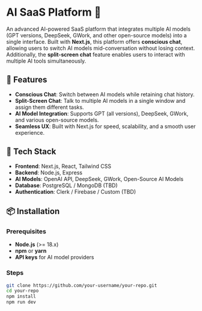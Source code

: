 # AI SaaS Platform 🚀  

An advanced AI-powered SaaS platform that integrates multiple AI models (GPT versions, DeepSeek, GWork, and other open-source models) into a single interface. Built with **Next.js**, this platform offers **conscious chat**, allowing users to switch AI models mid-conversation without losing context. Additionally, the **split-screen chat** feature enables users to interact with multiple AI tools simultaneously.  

## 🌟 Features  
- **Conscious Chat**: Switch between AI models while retaining chat history.  
- **Split-Screen Chat**: Talk to multiple AI models in a single window and assign them different tasks.  
- **AI Model Integration**: Supports GPT (all versions), DeepSeek, GWork, and various open-source models.  
- **Seamless UX**: Built with Next.js for speed, scalability, and a smooth user experience.  

## 🚀 Tech Stack  
- **Frontend**: Next.js, React, Tailwind CSS  
- **Backend**: Node.js, Express  
- **AI Models**: OpenAI API, DeepSeek, GWork, Open-Source AI Models  
- **Database**: PostgreSQL / MongoDB (TBD)  
- **Authentication**: Clerk / Firebase / Custom (TBD)  

## 📦 Installation  
### Prerequisites  
- **Node.js** (>= 18.x)  
- **npm** or **yarn**  
- **API keys** for AI model providers  

### Steps  
```sh
git clone https://github.com/your-username/your-repo.git  
cd your-repo  
npm install  
npm run dev  
